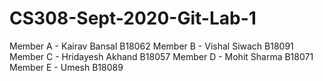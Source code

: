 # CS308-Sept-2020-Git-Lab-1
Member A - Kairav Bansal B18062
Member B - Vishal Siwach B18091
Member C - Hridayesh Akhand B18057
Member D - Mohit Sharma B18071
Member E - Umesh B18089
